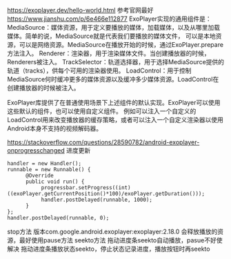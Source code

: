 
https://exoplayer.dev/hello-world.html 参考官网最好
https://www.jianshu.com/p/6e466e112877
ExoPlayer实现的通用组件是：
MediaSource：媒体资源，用于定义要播放的媒体，加载媒体，以及从哪里加载媒体。简单的说，MediaSource就是代表我们要播放的媒体文件，
   可以是本地资源，可以是网络资源。MediaSource在播放开始的时候，通过ExoPlayer.prepare方法注入。
Renderer：渲染器，用于渲染媒体文件。当创建播放器的时候，Renderers被注入。
TrackSelector：轨道选择器，用于选择MediaSource提供的轨道（tracks），供每个可用的渲染器使用。
LoadControl：用于控制MediaSource何时缓冲更多的媒体资源以及缓冲多少媒体资源。LoadControl在创建播放器的时候被注入。


ExoPlayer库提供了在普通使用场景下上述组件的默认实现。ExoPlayer可以使用这些默认的组件，也可以使用自定义组件。
   例如可以注入一个自定义的LoadControl用来改变播放器的缓存策略，或者可以注入一个自定义渲染器以使用Android本身不支持的视频解码器。


https://stackoverflow.com/questions/28590782/android-exoplayer-onprogresschanged
进度更新
```
handler = new Handler();
runnable = new Runnable() {
      @Override
      public void run() {
           progressbar.setProgress((int) ((exoPlayer.getCurrentPosition()*100)/exoPlayer.getDuration()));
           handler.postDelayed(runnable, 1000);
      }
};
handler.postDelayed(runnable, 0);
```

stop方法 版本com.google.android.exoplayer:exoplayer:2.18.0
会释放播放的资源，最好使用pause方法
seekto方法
拖动进度条seekto自动播放，pasue不好使
解决 拖动进度条播放状态seekto，停止状态记录进度，播放按钮时再seekto
